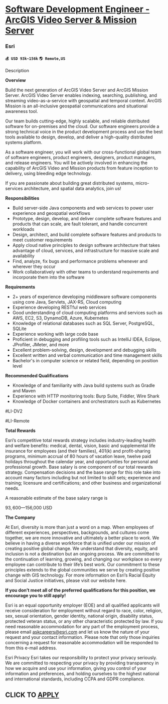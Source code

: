 # [Software Development Engineer - ArcGIS Video Server & Mission Server](https://www.remotewlb.com/apply/software-development-engineer-arcgis-video-server-mission-server)  
### Esri  
#### `💰 USD 93k~156k` `🌎 Remote,US`  

Description

**Overview**

Build the next generation of ArcGIS Video Server and ArcGIS Mission Server. ArcGIS Video Server enables indexing, searching, publishing, and streaming video-as-a-service with geospatial and temporal context. ArcGIS Mission is an all-inclusive geospatial communications and situational awareness tool.

Our team builds cutting-edge, highly scalable, and reliable distributed software for on-premises and the cloud. Our software engineers provide a strong technical voice in the product development process and use the best tools available to design, develop, and deliver a high-quality distributed systems platform.

As a software engineer, you will work with our cross-functional global team of software engineers, product engineers, designers, product managers, and release engineers. You will be actively involved in enhancing the capability of ArcGIS Video and Mission products from feature inception to delivery, using bleeding edge technology.

If you are passionate about building great distributed systems, micro-services architecture, and spatial data analytics, join us!

**Responsibilities**

  * Build server-side Java components and web services to power user experience and geospatial workflows
  * Prototype, design, develop, and deliver complete software features and products that can scale, are fault tolerant, and handle concurrent workloads
  * Design, architect, and build complete software features and products to meet customer requirements
  * Apply cloud native principles to design software architecture that takes advantage of cloud, services, and infrastructure for massive scale and availability
  * Find, analyze, fix bugs and performance problems whenever and wherever they occur
  * Work collaboratively with other teams to understand requirements and incorporate them into the software

**Requirements**

  * 2+ years of experience developing middleware software components using core Java, Servlets, JAX-RS, Cloud computing
  * Experience developing RESTful web services
  * Good understanding of cloud computing platforms and services such as AWS, EC2, S3, DynamoDB, Azure, Kubernetes
  * Knowledge of relational databases such as SQL Server, PostgreSQL, SQLite
  * Experience working with large code base
  * Proficient in debugging and profiling tools such as IntelliJ IDEA, Eclipse, JProfiler, JMeter, and more
  * Excellent problem-solving, design, development and debugging skills
  * Excellent written and verbal communication and time management skills
  * Bachelor's in computer science or related field, depending on position level

**Recommended Qualifications**

  * Knowledge of and familiarity with Java build systems such as Gradle and Maven
  * Experience with HTTP monitoring tools: Burp Suite, Fiddler, Wire Shark
  * Knowledge of Docker containers and orchestrators such as Kubernetes

#LI-DV2

#LI-Remote

 **Total Rewards**

Esri’s competitive total rewards strategy includes industry-leading health and welfare benefits: medical, dental, vision, basic and supplemental life insurance for employees (and their families), 401(k) and profit-sharing programs, minimum accrual of 80 hours of vacation leave, twelve paid holidays throughout the calendar year, and opportunities for personal and professional growth. Base salary is one component of our total rewards strategy. Compensation decisions and the base range for this role take into account many factors including but not limited to skill sets; experience and training; licensure and certifications; and other business and organizational needs.

A reasonable estimate of the base salary range is

$93,600—$156,000 USD

 **The Company**

At Esri, diversity is more than just a word on a map. When employees of different experiences, perspectives, backgrounds, and cultures come together, we are more innovative and ultimately a better place to work. We believe in having a diverse workforce that is unified under our mission of creating positive global change. We understand that diversity, equity, and inclusion is not a destination but an ongoing process. We are committed to the continuation of learning, growing, and changing our workplace so every employee can contribute to their life’s best work. Our commitment to these principles extends to the global communities we serve by creating positive change with GIS technology. For more information on Esri’s Racial Equity and Social Justice initiatives, please visit our website here.

**If you don’t meet all of the preferred qualifications for this position, we encourage you to still apply!**

Esri is an equal opportunity employer (EOE) and all qualified applicants will receive consideration for employment without regard to race, color, religion, sex, sexual orientation, gender identity, national origin, disability status, protected veteran status, or any other characteristic protected by law. If you need reasonable accommodation for any part of the employment process, please email askcareers@esri.com and let us know the nature of your request and your contact information. Please note that only those inquiries concerning a request for reasonable accommodation will be responded to from this e-mail address.

Esri Privacy Esri takes our responsibility to protect your privacy seriously. We are committed to respecting your privacy by providing transparency in how we acquire and use your information, giving you control of your information and preferences, and holding ourselves to the highest national and international standards, including CCPA and GDPR compliance.

  
## CLICK TO [APPLY](https://www.remotewlb.com/apply/software-development-engineer-arcgis-video-server-mission-server)

